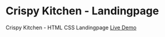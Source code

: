 # Crispy Kitchen - Landingpage
Crispy Kitchen - HTML CSS Landingpage
[Live Demo](https://crispykitchen-page.surge.sh)
